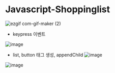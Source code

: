 # Javascript-Shoppinglist

![ezgif com-gif-maker (2)](https://user-images.githubusercontent.com/82692118/125104744-ae9e3280-e118-11eb-9132-01ca3b9e61e1.gif)

- keypress 이벤트

![image](https://user-images.githubusercontent.com/82692118/125152374-1d19d980-e187-11eb-8950-28a907f1e3c9.png)

- list, button 태그 생성, appendChild
![image](https://user-images.githubusercontent.com/82692118/125105478-764b2400-e119-11eb-8134-de51a43757b7.png)

![image](https://user-images.githubusercontent.com/82692118/125105570-8f53d500-e119-11eb-85e5-385446fb37dd.png)

